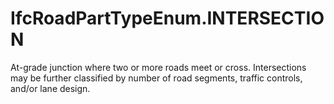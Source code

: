IfcRoadPartTypeEnum.INTERSECTION
================================
At-grade junction where two or more roads meet or cross. Intersections may be
further classified by number of road segments, traffic controls, and/or lane
design.  


